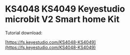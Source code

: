 # KS4048 KS4049 Keyestudio microbit V2 Smart home Kit

Tutorial download:

[https://fs.keyestudio.com/KS4048-KS4049](https://fs.keyestudio.com/KS4048-KS4049)






